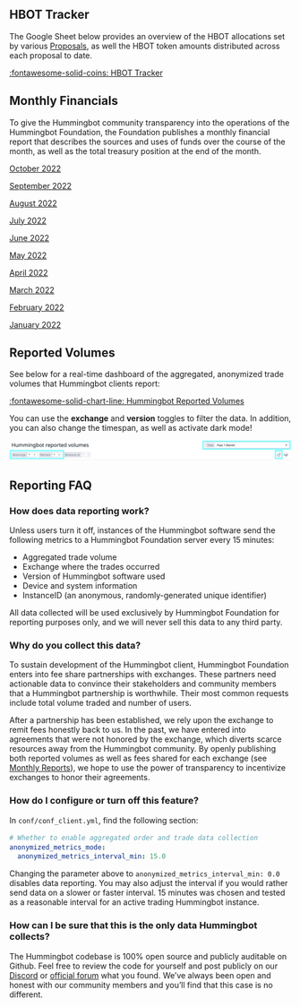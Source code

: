 ## HBOT Tracker

The Google Sheet below provides an overview of the HBOT allocations set by various [Proposals](/governance/proposals), as well the HBOT token amounts distributed across each proposal to date.

<a href="https://docs.google.com/spreadsheets/d/1UNAumPMnXfsghAAXrfKkPGRH9QlC8k7Cu1FGQVL1t0M/edit?usp=sharing" target="_blank" class="md-button md-button--primary">:fontawesome-solid-coins: HBOT Tracker</a>

## Monthly Financials

To give the Hummingbot community transparency into the operations of the Hummingbot Foundation, the Foundation publishes a monthly financial report that describes the sources and uses of funds over the course of the month, as well as the total treasury position at the end of the month.

[October 2022](https://hummingbot-foundation.notion.site/October-2022-29a08a3812da4a9dbdfea28046e1b919)

[September 2022](https://hummingbot-foundation.notion.site/September-2022-a8fd007f7d844c7cbabfe6224195a820)

[August 2022](https://hummingbot-foundation.notion.site/August-2022-b4e0f466e06843c8b129608181d0d2a8)

[July 2022](https://hummingbot-foundation.notion.site/July-2022-05c6709e18a347f3abd7e50a18127b5e)

[June 2022](https://hummingbot-foundation.notion.site/June-2022-0d6e7b3ac3724a7eb5a9c4f6b1901345)

[May 2022](https://hummingbot-foundation.notion.site/May-2022-ca1145e8b8e4431dbb55bcad69ac485e)

[April 2022](https://hummingbot-foundation.notion.site/April-2022-7725536be9f44d6e8d22c1b0a7d31818)

[March 2022](https://hummingbot-foundation.notion.site/March-2022-463b9f78a6384899b25cfc9bf6aef9ba)

[February 2022](https://hummingbot-foundation.notion.site/February-2022-db69152413fa43ff96910e5e0a88d2de)

[January 2022](https://hummingbot-foundation.notion.site/January-2022-b1ff8547495b4818b1ad843779498f65)

## Reported Volumes

See below for a real-time dashboard of the aggregated, anonymized trade volumes that Hummingbot clients report:

<a href="https://p.datadoghq.com/sb/a96a744f5-a15479d77992ccba0d23aecfd4c87a52" target="_blank" class="md-button md-button--primary">:fontawesome-solid-chart-line: Hummingbot Reported Volumes</a>

You can use the **exchange** and **version** toggles to filter the data. In addition, you can also change the timespan, as well as activate dark mode!

[![](./toggles.png)](./toggles.png)

## Reporting FAQ

### How does data reporting work?

Unless users turn it off, instances of the Hummingbot software send the following metrics to a Hummingbot Foundation server every 15 minutes:

* Aggregated trade volume
* Exchange where the trades occurred
* Version of Hummingbot software used
* Device and system information
* InstanceID (an anonymous, randomly-generated unique identifier)

All data collected will be used exclusively by Hummingbot Foundation for reporting purposes only, and we will never sell this data to any third party.

### Why do you collect this data?

To sustain development of the Hummingbot client, Hummingbot Foundation enters into fee share partnerships with exchanges. These partners need actionable data to convince their stakeholders and community members that a Hummingbot partnership is worthwhile. Their most common requests include total volume traded and number of users.

After a partnership has been established, we rely upon the exchange to remit fees honestly back to us. In the past, we have entered into agreements that were not honored by the exchange, which diverts scarce resources away from the Hummingbot community. By openly publishing both reported volumes as well as fees shared for each exchange (see [Monthly Reports](./index.md#monthly-reports)), we hope to use the power of transparency to incentivize exchanges to honor their agreements.

### How do I configure or turn off this feature?

In `conf/conf_client.yml`, find the following section:

```yaml
# Whether to enable aggregated order and trade data collection
anonymized_metrics_mode:
  anonymized_metrics_interval_min: 15.0
```

Changing the parameter above to `anonymized_metrics_interval_min: 0.0` disables data reporting. You may also adjust the interval if you would rather send data on a slower or faster interval. 15 minutes was chosen and tested as a reasonable interval for an active trading Hummingbot instance.

### How can I be sure that this is the only data Hummingbot collects?

The Hummingbot codebase is 100% open source and publicly auditable on Github. Feel free to review the code for yourself and post publicly on our [Discord](https://discord.gg/hummingbot) or [official forum](https://forum.hummingbot.org/) what you found. We’ve always been open and honest with our community members and you’ll find that this case is no different.
